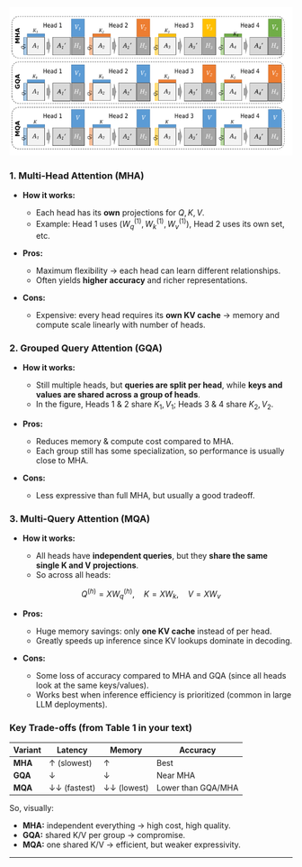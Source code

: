 
![Attention Variants](../../images/attn-variants.png)


### **1. Multi-Head Attention (MHA)**

* **How it works:**

  * Each head has its **own** projections for $Q, K, V$.
  * Example: Head 1 uses $(W_q^{(1)}, W_k^{(1)}, W_v^{(1)})$, Head 2 uses its own set, etc.
  
* **Pros:**

  * Maximum flexibility → each head can learn different relationships.
  * Often yields **higher accuracy** and richer representations.
  
* **Cons:**

  * Expensive: every head requires its **own KV cache** → memory and compute scale linearly with number of heads.



### **2. Grouped Query Attention (GQA)**

* **How it works:**

  * Still multiple heads, but **queries are split per head**, while **keys and values are shared across a group of heads**.
  * In the figure, Heads 1 & 2 share $K_1, V_1$; Heads 3 & 4 share $K_2, V_2$.

* **Pros:**

  * Reduces memory & compute cost compared to MHA.
  * Each group still has some specialization, so performance is usually close to MHA.

* **Cons:**

  * Less expressive than full MHA, but usually a good tradeoff.



### **3. Multi-Query Attention (MQA)**

* **How it works:**

  * All heads have **independent queries**, but they **share the same single K and V projections**.
  * So across all heads:

$$
Q^{(h)} = X W_q^{(h)}, \quad K = X W_k, \quad V = X W_v
$$

* **Pros:**

  * Huge memory savings: only **one KV cache** instead of per head.
  * Greatly speeds up inference since KV lookups dominate in decoding.

* **Cons:**

  * Some loss of accuracy compared to MHA and GQA (since all heads look at the same keys/values).
  * Works best when inference efficiency is prioritized (common in large LLM deployments).



### **Key Trade-offs (from Table 1 in your text)**

| Variant | Latency      | Memory      | Accuracy           |
| ------- | ------------ | ----------- | ------------------ |
| **MHA** | ↑ (slowest)  | ↑           | Best               |
| **GQA** | ↓            | ↓           | Near MHA           |
| **MQA** | ↓↓ (fastest) | ↓↓ (lowest) | Lower than GQA/MHA |


So, visually:

* **MHA:** independent everything → high cost, high quality.
* **GQA:** shared K/V per group → compromise.
* **MQA:** one shared K/V → efficient, but weaker expressivity.

---

